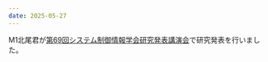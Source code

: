 ```yaml
---
date: 2025-05-27
---
```

M1北尾君が<a href="https://sci25.iscie.or.jp/">第69回システム制御情報学会研究発表講演会</a>で研究発表を行いました。
